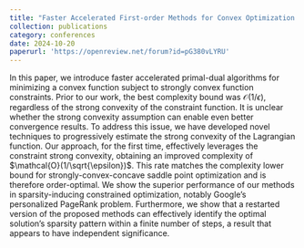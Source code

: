 ```yaml
---
title: "Faster Accelerated First-order Methods for Convex Optimization with Strongly Convex Function Constraints"
collection: publications
category: conferences
date: 2024-10-20
paperurl: 'https://openreview.net/forum?id=pG380vLYRU'
---
```


In this paper, we introduce faster accelerated primal-dual algorithms for minimizing a convex function subject to strongly convex function constraints. Prior to our work, the best complexity bound was $\mathcal{O}(1/{\epsilon})$, regardless of the strong convexity of the constraint function. It is unclear whether the strong convexity assumption can enable even better convergence results. To address this issue, we have developed novel techniques to progressively estimate the strong convexity of the Lagrangian function. Our approach, for the first time, effectively leverages the constraint strong convexity, obtaining an improved complexity of $\mathcal{O}(1/\sqrt{\epsilon})$. This rate matches the complexity lower bound for strongly-convex-concave saddle point optimization and is therefore order-optimal. We show the superior performance of our methods in sparsity-inducing constrained optimization, notably Google’s personalized PageRank problem. Furthermore, we show that a restarted version of the proposed methods can effectively identify the optimal solution’s sparsity pattern within a finite number of steps, a result that appears to have independent significance.
